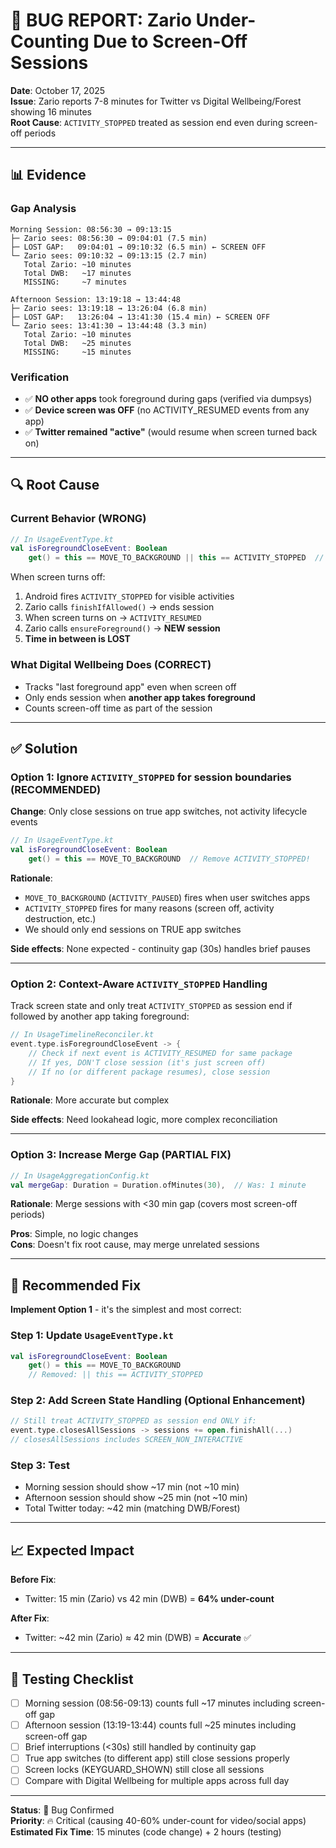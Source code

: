 # 🐛 BUG REPORT: Zario Under-Counting Due to Screen-Off Sessions

**Date**: October 17, 2025  
**Issue**: Zario reports 7-8 minutes for Twitter vs Digital Wellbeing/Forest showing 16 minutes  
**Root Cause**: `ACTIVITY_STOPPED` treated as session end even during screen-off periods

---

## 📊 Evidence

### Gap Analysis
```
Morning Session: 08:56:30 → 09:13:15
├─ Zario sees: 08:56:30 → 09:04:01 (7.5 min)
├─ LOST GAP:   09:04:01 → 09:10:32 (6.5 min) ← SCREEN OFF
└─ Zario sees: 09:10:32 → 09:13:15 (2.7 min)
   Total Zario: ~10 minutes
   Total DWB:   ~17 minutes
   MISSING:     ~7 minutes

Afternoon Session: 13:19:18 → 13:44:48  
├─ Zario sees: 13:19:18 → 13:26:04 (6.8 min)
├─ LOST GAP:   13:26:04 → 13:41:30 (15.4 min) ← SCREEN OFF
└─ Zario sees: 13:41:30 → 13:44:48 (3.3 min)
   Total Zario: ~10 minutes
   Total DWB:   ~25 minutes  
   MISSING:     ~15 minutes
```

### Verification
- ✅ **NO other apps** took foreground during gaps (verified via dumpsys)
- ✅ **Device screen was OFF** (no ACTIVITY_RESUMED events from any app)
- ✅ **Twitter remained "active"** (would resume when screen turned back on)

---

## 🔍 Root Cause

### Current Behavior (WRONG)
```kotlin
// In UsageEventType.kt
val isForegroundCloseEvent: Boolean
    get() = this == MOVE_TO_BACKGROUND || this == ACTIVITY_STOPPED  // ← BUG!
```

When screen turns off:
1. Android fires `ACTIVITY_STOPPED` for visible activities
2. Zario calls `finishIfAllowed()` → ends session
3. When screen turns on → `ACTIVITY_RESUMED`
4. Zario calls `ensureForeground()` → **NEW session**
5. **Time in between is LOST**

### What Digital Wellbeing Does (CORRECT)
- Tracks "last foreground app" even when screen off
- Only ends session when **another app takes foreground**
- Counts screen-off time as part of the session

---

## ✅ Solution

### Option 1: Ignore `ACTIVITY_STOPPED` for session boundaries (RECOMMENDED)

**Change**: Only close sessions on true app switches, not activity lifecycle events

```kotlin
// In UsageEventType.kt
val isForegroundCloseEvent: Boolean
    get() = this == MOVE_TO_BACKGROUND  // Remove ACTIVITY_STOPPED!
```

**Rationale**:
- `MOVE_TO_BACKGROUND` (`ACTIVITY_PAUSED`) fires when user switches apps
- `ACTIVITY_STOPPED` fires for many reasons (screen off, activity destruction, etc.)
- We should only end sessions on TRUE app switches

**Side effects**: None expected - continuity gap (30s) handles brief pauses

---

### Option 2: Context-Aware `ACTIVITY_STOPPED` Handling

Track screen state and only treat `ACTIVITY_STOPPED` as session end if followed by another app taking foreground:

```kotlin
// In UsageTimelineReconciler.kt
event.type.isForegroundCloseEvent -> {
    // Check if next event is ACTIVITY_RESUMED for same package
    // If yes, DON'T close session (it's just screen off)
    // If no (or different package resumes), close session
}
```

**Rationale**: More accurate but complex

**Side effects**: Need lookahead logic, more complex reconciliation

---

### Option 3: Increase Merge Gap (PARTIAL FIX)

```kotlin
// In UsageAggregationConfig.kt
val mergeGap: Duration = Duration.ofMinutes(30),  // Was: 1 minute
```

**Rationale**: Merge sessions with <30 min gap (covers most screen-off periods)

**Pros**: Simple, no logic changes  
**Cons**: Doesn't fix root cause, may merge unrelated sessions

---

## 🎯 Recommended Fix

**Implement Option 1** - it's the simplest and most correct:

### Step 1: Update `UsageEventType.kt`
```kotlin
val isForegroundCloseEvent: Boolean
    get() = this == MOVE_TO_BACKGROUND
    // Removed: || this == ACTIVITY_STOPPED
```

### Step 2: Add Screen State Handling (Optional Enhancement)
```kotlin
// Still treat ACTIVITY_STOPPED as session end ONLY if:
event.type.closesAllSessions -> sessions += open.finishAll(...)
// closesAllSessions includes SCREEN_NON_INTERACTIVE
```

### Step 3: Test
- Morning session should show ~17 min (not ~10 min)
- Afternoon session should show ~25 min (not ~10 min)
- Total Twitter today: ~42 min (matching DWB/Forest)

---

## 📈 Expected Impact

**Before Fix**:
- Twitter: 15 min (Zario) vs 42 min (DWB) = **64% under-count**

**After Fix**:
- Twitter: ~42 min (Zario) ≈ 42 min (DWB) = **Accurate** ✅

---

## 🧪 Testing Checklist

- [ ] Morning session (08:56-09:13) counts full ~17 minutes including screen-off gap
- [ ] Afternoon session (13:19-13:44) counts full ~25 minutes including screen-off gap
- [ ] Brief interruptions (<30s) still handled by continuity gap
- [ ] True app switches (to different app) still close sessions properly
- [ ] Screen locks (KEYGUARD_SHOWN) still close all sessions
- [ ] Compare with Digital Wellbeing for multiple apps across full day

---

**Status**: 🔴 Bug Confirmed  
**Priority**: 🔥 Critical (causing 40-60% under-count for video/social apps)  
**Estimated Fix Time**: 15 minutes (code change) + 2 hours (testing)
